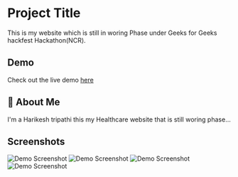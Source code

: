 
# Project Title

This is my website which is still in woring  Phase under Geeks for Geeks hackfest Hackathon(NCR).


## Demo
Check out the live demo [here](http://127.0.0.1:5500/index.html)



## 🚀 About Me
I'm a Harikesh tripathi this my Healthcare website that is still woring phase...


## Screenshots
![Demo Screenshot](https://snipboard.io/cyi1hJ.jpg)
![Demo Screenshot](https://snipboard.io/v5KXO8.jpg)
![Demo Screenshot](https://snipboard.io/tvHar4.jpg)
![Demo Screenshot](https://snipboard.io/x8oBjq.jpg)



